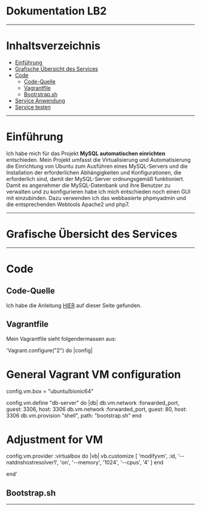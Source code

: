 # **Dokumentation LB2**

---

# Inhaltsverzeichnis

- [Einführung](#einfuehrung)
- [Grafische Übersicht des Services](#grafischeuebersichtdesservices)
- [Code](#code)
	- [Code-Quelle](#code-quelle)
	- [Vagrantfile](#vagrantfile)
	- [Bootrstrap.sh](#bootrstrap.sh)
- [Service Anwendung](#serviceAnwendung)
- [Service testen](#servicetesten)

---

# Einführung

Ich habe mich für das Projekt **MySQL automatischen einrichten** entschieden.
Mein Projekt umfasst die Virtualisierung und Automatisierung die Einrichtung von Ubuntu zum 
Ausführen eines MySQL-Servers und die Installation der erforderlichen Abhängigkeiten und 
Konfigurationen, die erforderlich sind, damit der MySQL-Server ordnungsgemäß funktioniert.
Damit es angenehmer die MySQL-Datenbank und ihre Benutzer zu verwalten und zu konfigurieren
habe ich mich entschieden noch einen GUI mit einzubinden. Dazu verwenden ich das webbasierte 
phpmyadmin und die entsprechenden Webtools Apache2 und php7.

---

# Grafische Übersicht des Services
---

# Code

## Code-Quelle

Ich habe die Anleitung [HIER](https://www.yourtechy.com/technology/mysql-server-vagrant-virtualbox/)
auf dieser Seite gefunden.

## Vagrantfile

Mein Vagrantfile sieht folgendermassen aus:

'Vagrant.configure("2") do |config|

  # General Vagrant VM configuration
  config.vm.box = "ubuntu/bionic64"

  config.vm.define "db-server" do |db|
    db.vm.network :forwarded_port, guest: 3306, host: 3306
    db.vm.network :forwarded_port, guest: 80, host: 3306
    db.vm.provision "shell", path: "bootstrap.sh"
  end

  # Adjustment for VM
  config.vm.provider :virtualbox do |vb|
    vb.customize [
        'modifyvm', :id,
        '--natdnshostresolver1', 'on',
        '--memory', '1024',
        '--cpus', '4'
    ] 
  end

end'



## Bootstrap.sh

---


